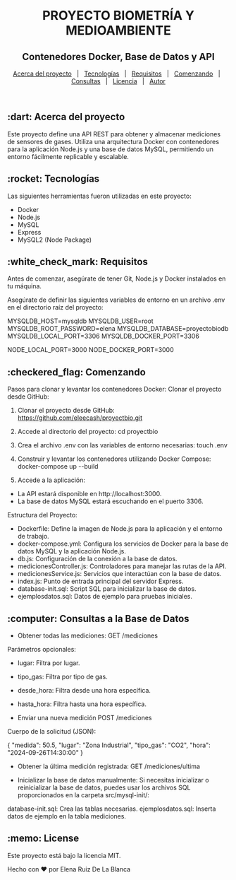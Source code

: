 <div align="center" id="top"> &#xa0; </div> <h1 align="center">PROYECTO BIOMETRÍA Y MEDIOAMBIENTE</h1> <h2 align="center">Contenedores Docker, Base de Datos y API</h2> <p align="center"> <a href="#dart-about">Acerca del proyecto</a> &#xa0; | &#xa0; <a href="#rocket-technologies">Tecnologías</a> &#xa0; | &#xa0; <a href="#white_check_mark-requirements">Requisitos</a> &#xa0; | &#xa0; <a href="#checkered_flag-starting">Comenzando</a> &#xa0; | &#xa0; <a href="#computer-database-queries">Consultas</a> &#xa0; | &#xa0; <a href="#memo-license">Licencia</a> &#xa0; | &#xa0; <a href="https://github.com/eleecash" target="_blank">Autor</a> </p> <br>

</div><h2>:dart: Acerca del proyecto</h2>
Este proyecto define una API REST para obtener y almacenar mediciones de sensores de gases. Utiliza una arquitectura Docker con contenedores para la aplicación Node.js y una base de datos MySQL, permitiendo un entorno fácilmente replicable y escalable.

</div><h2>:rocket: Tecnologías</h2>
Las siguientes herramientas fueron utilizadas en este proyecto:

- Docker
- Node.js
- MySQL
- Express
- MySQL2 (Node Package)

</div><h2>:white_check_mark: Requisitos</h2>
Antes de comenzar, asegúrate de tener Git, Node.js y Docker instalados en tu máquina.

Asegúrate de definir las siguientes variables de entorno en un archivo .env en el directorio raíz del proyecto:

MYSQLDB_HOST=mysqldb
MYSQLDB_USER=root
MYSQLDB_ROOT_PASSWORD=elena
MYSQLDB_DATABASE=proyectobiodb
MYSQLDB_LOCAL_PORT=3306
MYSQLDB_DOCKER_PORT=3306

NODE_LOCAL_PORT=3000
NODE_DOCKER_PORT=3000

</div><h2>:checkered_flag: Comenzando</h2>
Pasos para clonar y levantar los contenedores Docker:
Clonar el proyecto desde GitHub:

1. Clonar el proyecto desde GitHub:
 https://github.com/eleecash/proyectbio.git

2. Accede al directorio del proyecto:
cd proyectbio

3. Crea el archivo .env con las variables de entorno necesarias:
touch .env

4. Construir y levantar los contenedores utilizando Docker Compose:
docker-compose up --build

5. Accede a la aplicación:
- La API estará disponible en http://localhost:3000.
- La base de datos MySQL estará escuchando en el puerto 3306.

Estructura del Proyecto:
- Dockerfile: Define la imagen de Node.js para la aplicación y el entorno de trabajo.
- docker-compose.yml: Configura los servicios de Docker para la base de datos MySQL y la aplicación Node.js.
- db.js: Configuración de la conexión a la base de datos.
- medicionesController.js: Controladores para manejar las rutas de la API.
- medicionesService.js: Servicios que interactúan con la base de datos.
- index.js: Punto de entrada principal del servidor Express.
- database-init.sql: Script SQL para inicializar la base de datos.
- ejemplosdatos.sql: Datos de ejemplo para pruebas iniciales.

</div><h2>:computer: Consultas a la Base de Datos</h2>

- Obtener todas las mediciones:
GET /mediciones

Parámetros opcionales:

- lugar: Filtra por lugar.
- tipo_gas: Filtra por tipo de gas.
- desde_hora: Filtra desde una hora específica.
- hasta_hora: Filtra hasta una hora específica.

- Enviar una nueva medición 
POST /mediciones

Cuerpo de la solicitud (JSON):

{
  "medida": 50.5,
  "lugar": "Zona Industrial",
  "tipo_gas": "CO2",
  "hora": "2024-09-26T14:30:00"
}

- Obtener la última medición registrada:
GET /mediciones/ultima

- Inicializar la base de datos manualmente:
Si necesitas inicializar o reinicializar la base de datos, puedes usar los archivos SQL proporcionados en la carpeta src/mysql-init/:

database-init.sql: Crea las tablas necesarias.
ejemplosdatos.sql: Inserta datos de ejemplo en la tabla mediciones.

</div><h2>:memo: License</h2>

Este proyecto está bajo la licencia MIT.

Hecho con :heart: por Elena Ruiz De La Blanca









